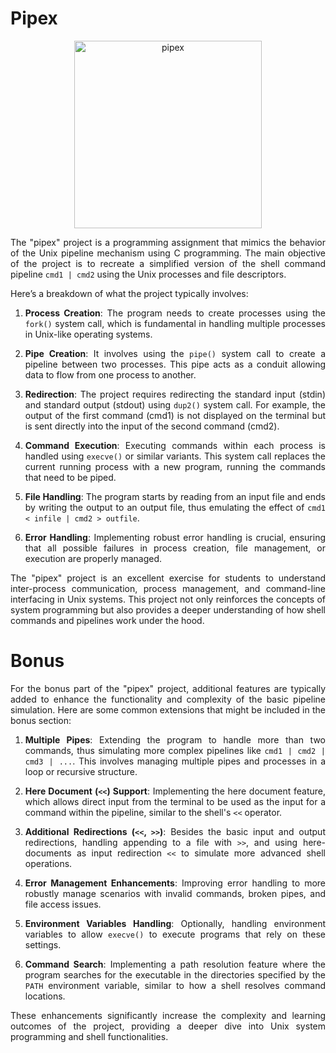 <div align="justify">

# Pipex

<p align="center">
  <img src="https://github.com/user-attachments/assets/16803966-0b5b-4239-b5ea-b3faab66cb9b" alt="pipex" style="width:300px;">
</p>

The "pipex" project is a programming assignment that mimics the behavior of the Unix pipeline mechanism using C programming. The main objective of the project is to recreate a simplified version of the shell command pipeline `cmd1 | cmd2` using the Unix processes and file descriptors.

Here’s a breakdown of what the project typically involves:

1. **Process Creation**: The program needs to create processes using the `fork()` system call, which is fundamental in handling multiple processes in Unix-like operating systems.

2. **Pipe Creation**: It involves using the `pipe()` system call to create a pipeline between two processes. This pipe acts as a conduit allowing data to flow from one process to another.

3. **Redirection**: The project requires redirecting the standard input (stdin) and standard output (stdout) using `dup2()` system call. For example, the output of the first command (cmd1) is not displayed on the terminal but is sent directly into the input of the second command (cmd2).

4. **Command Execution**: Executing commands within each process is handled using `execve()` or similar variants. This system call replaces the current running process with a new program, running the commands that need to be piped.

5. **File Handling**: The program starts by reading from an input file and ends by writing the output to an output file, thus emulating the effect of `cmd1 < infile | cmd2 > outfile`.

6. **Error Handling**: Implementing robust error handling is crucial, ensuring that all possible failures in process creation, file management, or execution are properly managed.

The "pipex" project is an excellent exercise for students to understand inter-process communication, process management, and command-line interfacing in Unix systems. This project not only reinforces the concepts of system programming but also provides a deeper understanding of how shell commands and pipelines work under the hood.

# Bonus

For the bonus part of the "pipex" project, additional features are typically added to enhance the functionality and complexity of the basic pipeline simulation. Here are some common extensions that might be included in the bonus section:

1. **Multiple Pipes**: Extending the program to handle more than two commands, thus simulating more complex pipelines like `cmd1 | cmd2 | cmd3 | ...`. This involves managing multiple pipes and processes in a loop or recursive structure.

2. **Here Document (`<<`) Support**: Implementing the here document feature, which allows direct input from the terminal to be used as the input for a command within the pipeline, similar to the shell's `<<` operator.

3. **Additional Redirections (`<<`, `>>`)**: Besides the basic input and output redirections, handling appending to a file with `>>`, and using here-documents as input redirection `<<` to simulate more advanced shell operations.

4. **Error Management Enhancements**: Improving error handling to more robustly manage scenarios with invalid commands, broken pipes, and file access issues.

5. **Environment Variables Handling**: Optionally, handling environment variables to allow `execve()` to execute programs that rely on these settings.

6. **Command Search**: Implementing a path resolution feature where the program searches for the executable in the directories specified by the `PATH` environment variable, similar to how a shell resolves command locations.

These enhancements significantly increase the complexity and learning outcomes of the project, providing a deeper dive into Unix system programming and shell functionalities.

